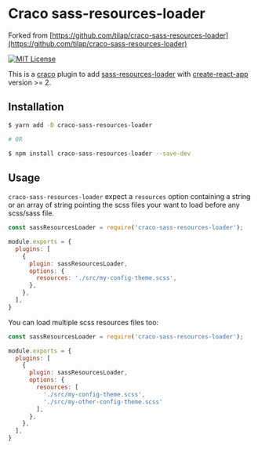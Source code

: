 # Craco sass-resources-loader

Forked from [https://github.com/tilap/craco-sass-resources-loader](https://github.com/tilap/craco-sass-resources-loader)

[![MIT License](https://img.shields.io/badge/license-MIT-blue.svg)](LICENSE)

This is a [craco](https://github.com/sharegate/craco) plugin to add [sass-resources-loader](https://www.npmjs.com/package/sass-resources-loader) with [create-react-app](https://facebook.github.io/create-react-app/) version >= 2.

## Installation

```bash
$ yarn add -D craco-sass-resources-loader

# OR

$ npm install craco-sass-resources-loader --save-dev
```

## Usage

`craco-sass-resources-loader` expect a `resources` option containing a string or an array of
string pointing the scss files your want to load before any scss/sass file.

```js
const sassResourcesLoader = require('craco-sass-resources-loader');

module.exports = {
  plugins: [
    {
      plugin: sassResourcesLoader,
      options: {
        resources: './src/my-config-theme.scss',
      },
    },
  ],
}
```

You can load multiple scss resources files too:

```js
const sassResourcesLoader = require('craco-sass-resources-loader');

module.exports = {
  plugins: [
    {
      plugin: sassResourcesLoader,
      options: {
        resources: [
          './src/my-config-theme.scss',
          './src/my-other-config-theme.scss'
        ],
      },
    },
  ],
}
```